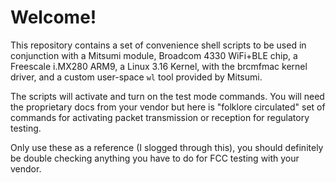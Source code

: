 # Welcome!

This repository contains a set of convenience shell scripts to be used in conjunction with a Mitsumi module,
Broadcom 4330 WiFi+BLE chip, a Freescale i.MX280 ARM9, a Linux 3.16 Kernel, with the brcmfmac kernel driver,
and a custom user-space `wl` tool provided by Mitsumi.

The scripts will activate and turn on the test mode commands. You will need the proprietary docs from your
vendor but here is "folklore circulated" set of commands for activating packet transmission or reception for
regulatory testing.

Only use these as a reference (I slogged through this), you should definitely be double checking anything you have to do for FCC testing with your vendor.
